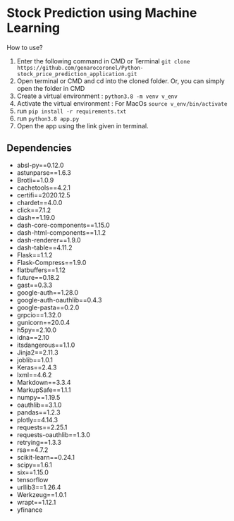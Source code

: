 # Stock Prediction using Machine Learning

How to use?

1. Enter the following command in CMD or Terminal ```git clone https://github.com/genarocoronel/Python-stock_price_prediction_application.git```
2. Open terminal or CMD and cd into the cloned folder. Or, you can simply open the folder in CMD
3. Create a virtual environment : ```python3.8 -m venv v_env```
4. Activate the virtual environment :
    For MacOs ```source v_env/bin/activate```
5. run ```pip install -r requirements.txt```
6. run ```python3.8 app.py```
7. Open the app using the link given in terminal.

## Dependencies

- absl-py==0.12.0
- astunparse==1.6.3
- Brotli==1.0.9
- cachetools==4.2.1
- certifi==2020.12.5
- chardet==4.0.0
- click==7.1.2
- dash==1.19.0
- dash-core-components==1.15.0
- dash-html-components==1.1.2
- dash-renderer==1.9.0
- dash-table==4.11.2
- Flask==1.1.2
- Flask-Compress==1.9.0
- flatbuffers==1.12
- future==0.18.2
- gast==0.3.3
- google-auth==1.28.0
- google-auth-oauthlib==0.4.3
- google-pasta==0.2.0
- grpcio==1.32.0
- gunicorn==20.0.4
- h5py==2.10.0
- idna==2.10
- itsdangerous==1.1.0
- Jinja2==2.11.3
- joblib==1.0.1
- Keras==2.4.3
- lxml==4.6.2
- Markdown==3.3.4
- MarkupSafe==1.1.1
- numpy==1.19.5
- oauthlib==3.1.0
- pandas==1.2.3
- plotly==4.14.3
- requests==2.25.1
- requests-oauthlib==1.3.0
- retrying==1.3.3
- rsa==4.7.2
- scikit-learn==0.24.1
- scipy==1.6.1
- six==1.15.0
- tensorflow
- urllib3==1.26.4
- Werkzeug==1.0.1
- wrapt==1.12.1
- yfinance
